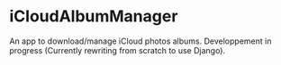 # iCloudAlbumManager
An app to download/manage iCloud photos albums.
Developpement in progress (Currently rewriting from scratch to use Django).
